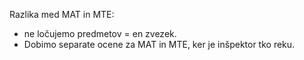 Razlika med MAT in MTE:
- ne ločujemo predmetov = en zvezek. 
- Dobimo separate ocene za MAT in MTE, ker je inšpektor tko reku. 